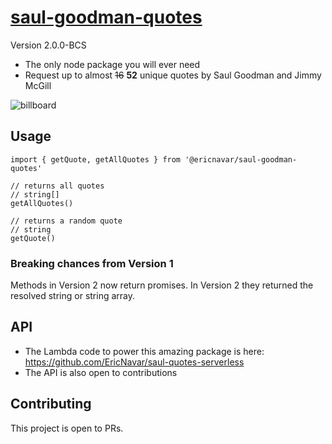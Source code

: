 # [saul-goodman-quotes](https://www.npmjs.com/package/@ericnavar/saul-goodman-quotes)

Version 2.0.0-BCS

- The only node package you will ever need
- Request up to almost ~~16~~ **52** unique quotes by Saul Goodman and Jimmy McGill

![billboard](https://user-images.githubusercontent.com/32403644/200190190-cbbd4f4a-6d43-40fd-883d-e98582b648fe.png)

## Usage

```
import { getQuote, getAllQuotes } from '@ericnavar/saul-goodman-quotes'

// returns all quotes 
// string[]
getAllQuotes()

// returns a random quote
// string
getQuote()

```

### Breaking chances from Version 1

Methods in Version 2 now return promises. In Version 2 they returned the resolved string or string array.

## API
- The Lambda code to power this amazing package is here: https://github.com/EricNavar/saul-quotes-serverless
- The API is also open to contributions

## Contributing

This project is open to PRs.
